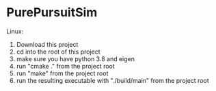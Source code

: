 # PurePursuitSim

Linux:
  1. Download this project
  2. cd into the root of this project
  3. make sure you have python 3.8 and eigen
  4. run "cmake ." from the project root
  4. run "make" from the project root
  5. run the resulting executable with "./build/main" from the project root
